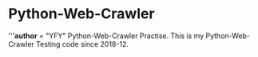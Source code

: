 # Python-Web-Crawler
'''__author__ = "YFY"
Python-Web-Crawler Practise.
This is my Python-Web-Crawler Testing code since 2018-12.
